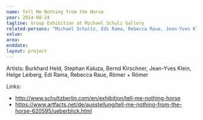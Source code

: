 ```yaml
---
name: Tell Me Nothing from the Horse
year: 2014-08-24
tagline: Group Exhibition at Michael Schulz Gallery
related-persons: "Michael Schultz, Edi Rama, Rebecca Raue, Jean-Yves Klein, Burkhard Held, Stephan Kaluza, Bernd Kirschner, Römer + Römer"
value:
area:
enddate:
layout: project
---
```


Artists: Burkhard Held, Stephan Kaluza, Bernd Kirschner, Jean-Yves Klein, Helge Leiberg, Edi Rama, Rebecca Raue, Römer + Römer

Links:
* <http://www.schultzberlin.com/en/exhibition/tell-me-nothing-horse>
* <https://www.artfacts.net/de/ausstellung/tell-me-nothing-from-the-horse-620595/ueberblick.html>
